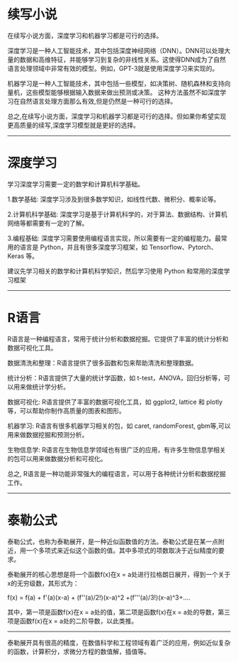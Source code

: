 
# 续写小说

在续写小说方面，深度学习和机器学习都是可行的选择。

深度学习是一种人工智能技术，其中包括深度神经网络（DNN）。DNN可以处理大量的数据和高维特征，并能够学习到复杂的非线性关系。这使得DNN成为了自然语言处理领域中非常有效的模型。例如，GPT-3就是使用深度学习来实现的。

机器学习是一种人工智能技术，其中包括一些模型，如决策树、随机森林和支持向量机，这些模型能够根据输入数据来做出预测或决策。 这种方法虽然不如深度学习在自然语言处理方面那么有效,但是仍然是一种可行的选择。

总之,在续写小说方面，深度学习和机器学习都是可行的选择。但如果你希望实现更高质量的续写,深度学习模型就是更好的选择。


<hr>

# 深度学习

学习深度学习需要一定的数学和计算机科学基础。

1.数学基础: 深度学习涉及到很多数学知识，如线性代数、微积分、概率论等。

2.计算机科学基础: 深度学习是基于计算机科学的，对于算法、数据结构、计算机网络等都需要有一定的了解。

3.编程基础: 深度学习需要使用编程语言实现，所以需要有一定的编程能力。最常用的语言是 Python，并且有很多深度学习框架，如 Tensorflow、Pytorch、Keras 等。

建议先学习相关的数学和计算机科学知识，然后学习使用 Python 和常用的深度学习框架

<hr>

# R语言

R语言是一种编程语言，常用于统计分析和数据挖掘。它提供了丰富的统计分析和数据可视化工具。

数据清洗和整理：R语言提供了很多函数和包来帮助清洗和整理数据。

统计分析：R语言提供了大量的统计学函数，如 t-test，ANOVA，回归分析等，可以用来做统计学分析。

数据可视化: R语言提供了丰富的数据可视化工具，如 ggplot2, lattice 和 plotly 等，可以帮助你制作高质量的图表和图形。

机器学习: R语言有很多机器学习相关的包，如 caret, randomForest, gbm等,可以用来做数据挖掘和预测分析。

生物信息学: R语言在生物信息学领域也有很广泛的应用，有许多生物信息学相关的包可以用来做数据分析和可视化。

总之, R语言是一种功能非常强大的编程语言，可以用于各种统计分析和数据挖掘工作。

<HR>

# 泰勒公式

泰勒公式，也称为泰勒展开，是一种近似函数值的方法。泰勒公式是在某一点附近，用一个多项式来近似这个函数的值。其中多项式的项数取决于近似精度的要求。

泰勒展开的核心思想是将一个函数f(x)在x = a处进行拉格朗日展开，得到一个关于x的无穷级数，其形式为：

f(x) = f(a) + f'(a)(x-a) + (f''(a)/2!)(x-a)^2 +(f'''(a)/3!)(x-a)^3+....

其中，第一项是函数f(x)在x = a处的值，第二项是函数f(x)在x = a处的导数，第三项是函数f(x)在x = a处的二阶导数，以此类推。

<HR>

泰勒展开具有很高的精度，在数值科学和工程领域有着广泛的应用，例如近似复杂的函数，计算积分，求微分方程的数值解，插值等。

